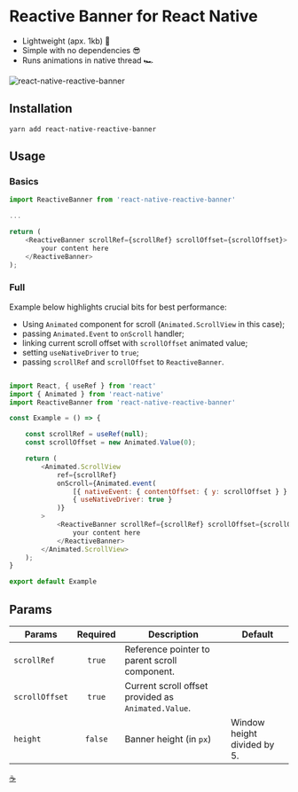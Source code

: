 # Reactive Banner for React Native
* Lightweight (apx. 1kb) 🤏
* Simple with no dependencies 😎
* Runs animations in native thread 🏎

![react-native-reactive-banner](https://user-images.githubusercontent.com/45104241/77213869-b5acc600-6b0c-11ea-8a46-e628dbffb77a.gif)

## Installation

```
yarn add react-native-reactive-banner
```

## Usage

### Basics
```js
import ReactiveBanner from 'react-native-reactive-banner'

...

return (
	<ReactiveBanner scrollRef={scrollRef} scrollOffset={scrollOffset}>
		your content here
	</ReactiveBanner>
);
```

### Full
Example below highlights crucial bits for best performance:
* Using `Animated` component for scroll (`Animated.ScrollView` in this case);
* passing `Animated.Event` to `onScroll` handler;
* linking current scroll offset with `scrollOffset` animated value;
* setting `useNativeDriver` to `true`;
* passing `scrollRef` and `scrollOffset` to `ReactiveBanner`.

```js

import React, { useRef } from 'react'
import { Animated } from 'react-native'
import ReactiveBanner from 'react-native-reactive-banner'

const Example = () => {

	const scrollRef = useRef(null);
	const scrollOffset = new Animated.Value(0);

	return (
		<Animated.ScrollView
			ref={scrollRef}
			onScroll={Animated.event(
				[{ nativeEvent: { contentOffset: { y: scrollOffset } } }],
				{ useNativeDriver: true }
			)}
		>
			<ReactiveBanner scrollRef={scrollRef} scrollOffset={scrollOffset}>
				your content here
			</ReactiveBanner>
		</Animated.ScrollView>
	);
}

export default Example

```

## Params
| Params                | Required          | Description  | Default      |
| --------------------- |:-------------:| ------------ | ------------ |
| `scrollRef` | `true`     | Reference pointer to parent scroll component.      ||
| `scrollOffset`  | `true`     |Current scroll offset provided as `Animated.Value`.||
| `height`    | `false`     |Banner height (in `px`)| Window height divided by 5. |

[☕](https://www.buymeacoffee.com/404html)
